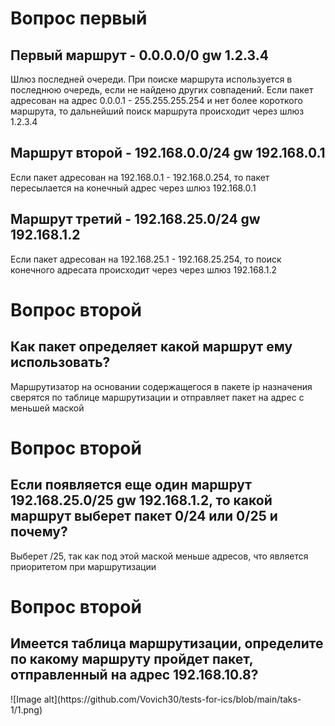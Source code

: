 <h1>Вопрос первый</h1>
<h2>Первый маршрут - 0.0.0.0/0 gw 1.2.3.4</h2>
<p>Шлюз последней очереди. При поиске маршрута используется в последнюю очередь, если не найдено других совпадений. 
Если пакет адресован на адрес 0.0.0.1 - 255.255.255.254 и нет более короткого маршрута, то дальнейший поиск маршрута происходит через шлюз 1.2.3.4</p>
<h2>Маршрут второй - 192.168.0.0/24 gw 192.168.0.1</h2>
<p>Если пакет адресован на 192.168.0.1 - 192.168.0.254, то пакет пересылается на конечный адрес через шлюз 192.168.0.1</p>
<h2>Маршрут третий - 192.168.25.0/24 gw 192.168.1.2</h2>
<p>Если пакет адресован на 192.168.25.1 - 192.168.25.254, то поиск конечного адресата происходит через через шлюз 192.168.1.2</p>
<h1>Вопрос второй</h1>
<h2>Как пакет определяет какой маршрут ему использовать?</h2>
<p>Маршрутизатор на основании содержащегося в пакете ip назначения сверятся по таблице маршрутизации и отправляет пакет на адрес с меньшей маской</p>
<h1>Вопрос второй</h1>
<h2>Если появляется еще один маршрут 192.168.25.0/25 gw 192.168.1.2, то какой маршрут выберет пакет 0/24 или 0/25 и почему?</h2>
<p>Выберет /25, так как под этой маской меньше адресов, что является приоритетом при маршрутизации</p>
<h1>Вопрос второй</h1>
<h2>Имеется таблица маршрутизации, определите по какому маршруту пройдет пакет, отправленный на адрес 192.168.10.8?</h2>
![Image alt](https://github.com/Vovich30/tests-for-ics/blob/main/taks-1/1.png)
<p></p>
